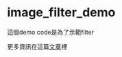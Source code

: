 # image_filter_demo

這個demo code是為了示範filter

更多資訊在這篇[文章](https://hackmd.io/CYBg7ApgRgjAnAQwLQCYDGaJICxQMxpJRQJ6p4CsUAZhdgBwIwLBA===)裡